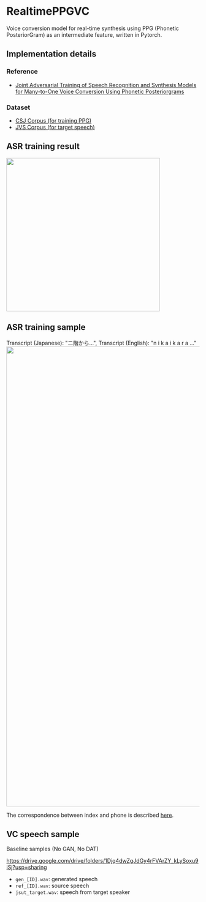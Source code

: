 # RealtimePPGVC

Voice conversion model for real-time synthesis using PPG (Phonetic PosteriorGram) as an intermediate feature, written in Pytorch. 

## Implementation details
### Reference
  * [Joint Adversarial Training of Speech Recognition and Synthesis
Models for Many-to-One Voice Conversion Using Phonetic
Posteriorgrams](https://www.jstage.jst.go.jp/article/transinf/E103.D/9/E103.D_2019EDP7297/_pdf/-char/en) 

<!--   *  [Implementation of DNN-based real-time voice conversion and its
improvements by audio data augmentation and mask-shaped device](https://www.isca-speech.org/archive/pdfs/ssw_2019/arakawa19_ssw.pdf)  -->
<!-- * 参考リンク（参考文献2のリアルタイム実装解説記事）  
https://engineer.dena.com/posts/2020.03/voice-conversion-for-entertainment/
* 参考リンク（リアルタイムVC解説記事）  
https://blog.hiroshiba.jp/realtime-yukarin-introduction/ -->
### Dataset
  * [CSJ Corpus (for training PPG)](https://ccd.ninjal.ac.jp/csj/)  
  * [JVS Corpus (for target speech)](https://sites.google.com/site/shinnosuketakamichi/research-topics/jvs_corpus)  

## ASR training result
<img src="https://user-images.githubusercontent.com/25415810/109280313-34060200-785e-11eb-8279-8eef5c738330.png" width="400px">

## ASR training sample
Transcript (Japanese): "二階から...", Transcript (English): "n i k a i k a r a ..."  
<img src="https://user-images.githubusercontent.com/25415810/109280300-2ea8b780-785e-11eb-9085-776201644f36.png" width="1200px">

The correspondence between index and phone is described [here](/utils/phone2num.py).

## VC speech sample
Baseline samples (No GAN, No DAT)

https://drive.google.com/drive/folders/1Djq4dwZgJdGy4rFVArZY_kLySoxu9iSj?usp=sharing 

- `gen_[ID].wav`: generated speech
- `ref_[ID].wav`: source speech
- `jsut_target.wav`: speech from target speaker

